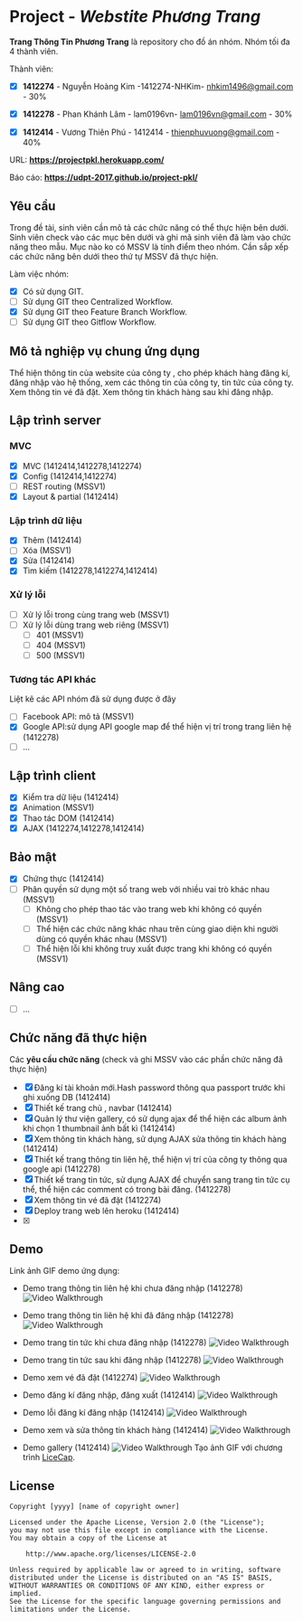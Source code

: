 # Project - *Webstite Phương Trang*

**Trang Thông Tin Phương Trang** là repository cho đồ án nhóm. Nhóm tối đa 4 thành viên.

Thành viên:
* [x] **1412274** - Nguyễn Hoàng Kim -1412274-NHKim- nhkim1496@gmail.com - 30%
* [x] **1412278** - Phan Khánh Lâm - lam0196vn- lam0196vn@gmail.com - 30%
* [x] **1412414** - Vương Thiên Phú - 1412414 - thienphuvuong@gmail.com - 40%


URL: **https://projectpkl.herokuapp.com/**

Báo cáo: **https://udpt-2017.github.io/project-pkl/**

## Yêu cầu

Trong đề tài, sinh viên cần mô tả các chức năng có thể thực hiện bên dưới. Sinh viên check vào các mục bên dưới và ghi mã sinh viên đã làm vào chức năng theo mẫu. Mục nào ko có MSSV là tính điểm theo nhóm. Cần sắp xếp các chức năng bên dưới theo thứ tự MSSV đã thực hiện.

Làm việc nhóm:
* [x] Có sử dụng GIT.
* [ ] Sử dụng GIT theo Centralized Workflow.
* [x] Sử dụng GIT theo Feature Branch Workflow.
* [ ] Sử dụng GIT theo Gitflow Workflow.

## Mô tả nghiệp vụ chung ứng dụng
Thể hiện thông tin của website của công ty , cho phép khách hàng đăng kí, đăng nhập vào hệ thống, xem các thông tin của công ty, tin tức của công ty. Xem thông tin vé đã đặt. Xem thông tin khách hàng sau khi đăng nhập.

## Lập trình server
### MVC
* [x] MVC (1412414,1412278,1412274)
* [x] Config (1412414,1412274)
* [ ] REST routing (MSSV1)
* [x] Layout & partial (1412414)

### Lập trình dữ liệu
* [x] Thêm (1412414)
* [ ] Xóa (MSSV1)
* [x] Sửa (1412414)
* [x] Tìm kiếm (1412278,1412274,1412414)

### Xử lý lỗi
* [ ] Xử lý lỗi trong cùng trang web (MSSV1)
* [ ] Xử lý lỗi dùng trang web riêng (MSSV1)
   * [ ] 401 (MSSV1)
   * [ ] 404 (MSSV1)
   * [ ] 500 (MSSV1)

### Tương tác API khác
Liệt kê các API nhóm đã sử dụng được ở đây
* [ ] Facebook API: mô tả (MSSV1)
* [x] Google API:sử dụng API google map để thể hiện vị trí trong trang liên hệ (1412278)
* [ ] ...

## Lập trình client
* [x] Kiểm tra dữ liệu (1412414)
* [x] Animation (MSSV1)
* [x] Thao tác DOM (1412414)
* [x] AJAX (1412274,1412278,1412414)

## Bảo mật
* [x] Chứng thực (1412414)
* [ ] Phân quyền sử dụng một số trang web với nhiều vai trò khác nhau (MSSV1)
   * [ ] Không cho phép thao tác vào trang web khi không có quyền (MSSV1)
   * [ ] Thể hiện các chức năng khác nhau trên cùng giao diện khi người dùng có quyền khác nhau (MSSV1)
   * [ ] Thể hiện lỗi khi không truy xuất được trang khi không có quyền (MSSV1)

## Nâng cao
* [ ] ...

## Chức năng đã thực hiện
Các **yêu cầu chức năng** (check và ghi MSSV vào các phần chức năng đã thực hiện)
* [x] Đăng kí tài khoản mới.Hash password thông qua passport trước khi ghi xuống DB (1412414)
* [x] Thiết kế trang chủ , navbar (1412414)
* [x] Quản lý thư viện gallery, có sử dụng ajax để thể hiện các album ảnh khi chọn 1 thumbnail ảnh bất kì (1412414)
* [x] Xem thông tin khách hàng, sử dụng AJAX  sửa thông tin khách hàng  (1412414)
* [x] Thiết kế trang thông tin liên hệ, thể hiện vị trí của công ty thông qua google api (1412278)
* [x] Thiết kế trang tin tức, sử dụng AJAX để chuyển sang trang tin tức cụ thể, thể hiện các comment có trong bài đăng. (1412278)
* [x] Xem thông tin vé đã đặt (1412274)
* [x] Deploy trang web lên heroku (1412414)
* [x]


## Demo

Link ảnh GIF demo ứng dụng:
* Demo trang thông tin liên hệ khi chưa đăng nhập (1412278)
![Video Walkthrough](https://github.com/UDPT-2017/project-pkl/blob/master/demo/1412278_About_khongdangnhap.gif)
* Demo trang thông tin liên hệ khi đã đăng nhập (1412278)
![Video Walkthrough](https://github.com/UDPT-2017/project-pkl/blob/master/demo/1412278_About_codangnhap.gif)
* Demo trang tin tức khi chưa đăng nhập (1412278)
![Video Walkthrough](https://github.com/UDPT-2017/project-pkl/blob/Lam_TinTuc/demo/1412278_tintuc_khongdangnhap.gif)

* Demo trang tin tức sau khi đăng nhập (1412278)
![Video Walkthrough](https://github.com/UDPT-2017/project-pkl/blob/Lam_TinTuc/demo/1412278_tintuc_codangnhap.gif)
* Demo xem vé đã đặt (1412274)
![Video Walkthrough](https://github.com/UDPT-2017/project-pkl/blob/Lam_TinTuc/demo/1412274_xemve.gif)
* Demo đăng kí đăng nhập, đăng xuất (1412414)
![Video Walkthrough](https://github.com/UDPT-2017/project-pkl/blob/master/demo/1412414_dangky_dangnhap_dangxuat.gif)
* Demo lỗi đăng kí đăng nhập (1412414)
![Video Walkthrough](https://github.com/UDPT-2017/project-pkl/blob/master/demo/1412414_loi_dangky_dangnhap_dangxuat.gif)
* Demo xem và sửa thông tin khách hàng (1412414)
![Video Walkthrough](https://github.com/UDPT-2017/project-pkl/blob/master/demo/1412414_xem%20thongtin_thaydoi%20thongtin%20_%20doianhdaidien.gif)
* Demo gallery (1412414)
![Video Walkthrough](https://github.com/UDPT-2017/project-pkl/blob/master/demo/1412414_gallery.gif)
Tạo ảnh GIF với chương trình [LiceCap](http://www.cockos.com/licecap/).


## License

    Copyright [yyyy] [name of copyright owner]

    Licensed under the Apache License, Version 2.0 (the "License");
    you may not use this file except in compliance with the License.
    You may obtain a copy of the License at

        http://www.apache.org/licenses/LICENSE-2.0

    Unless required by applicable law or agreed to in writing, software
    distributed under the License is distributed on an "AS IS" BASIS,
    WITHOUT WARRANTIES OR CONDITIONS OF ANY KIND, either express or implied.
    See the License for the specific language governing permissions and
    limitations under the License.
